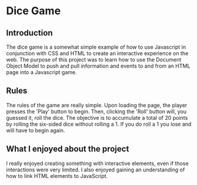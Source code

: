 # Dice Game
## Introduction
The dice game is a somewhat simple example of how to use Javascript in conjunction with CSS and HTML to create an interactive experience on the web. The purpose of this project was to learn how to use the Document Object Model to push and pull information and events to and from an HTML page into a Javascript game.

## Rules
The rules of the game are really simple. Upon loading the page, the player presses the 'Play' button to begin. Then, clicking the 'Roll' button will, you guessed it, roll the dice. The objective is to accumulate a total of 20 points by rolling the six-sided dice without rolling a 1. If you do roll a 1 you lose and will have to begin again.

## What I enjoyed about the project
I really enjoyed creating something with interactive elements, even if those interactions were very limited. I also enjoyed gaining an understanding of how to link HTML elements to JavaScript.